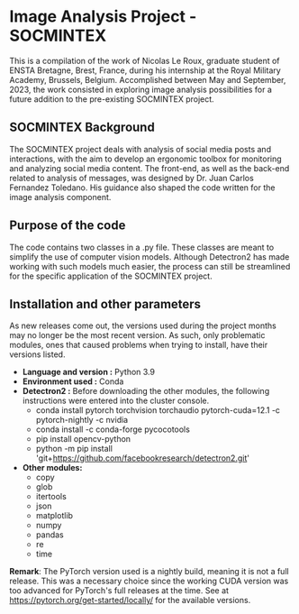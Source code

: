 # Image Analysis Project - SOCMINTEX
This is a compilation of the work of Nicolas Le Roux, graduate student of ENSTA Bretagne, Brest, France, during his internship at the Royal Military Academy, Brussels, Belgium. Accomplished between May and September, 2023, the work consisted in exploring image analysis possibilities for a future addition to the pre-existing SOCMINTEX project.

## SOCMINTEX Background
The SOCMINTEX project deals with analysis of social media posts and interactions, with the aim to develop an ergonomic toolbox for monitoring and analyzing social media content. The front-end, as well as the back-end related to analysis of messages, was designed by Dr. Juan Carlos Fernandez Toledano. His guidance also shaped the code written for the image analysis component.

## Purpose of the code
The code contains two classes in a .py file. These classes are meant to simplify the use of computer vision models. Although Detectron2 has made working with such models much easier, the process can still be streamlined for the specific application of the SOCMINTEX project.

## Installation and other parameters
As new releases come out, the versions used during the project months may no longer be the most recent version. As such, only problematic modules, ones that caused problems when trying to install, have their versions listed.
- **Language and version :** Python 3.9
- **Environment used :** Conda
- **Detectron2 :** Before downloading the other modules, the following instructions were entered into the cluster console.
  - conda install pytorch torchvision torchaudio pytorch-cuda=12.1 -c pytorch-nightly -c nvidia
  - conda install -c conda-forge pycocotools
  - pip install opencv-python
  - python -m pip install 'git+https://github.com/facebookresearch/detectron2.git'
- **Other modules:**
  - copy
  - glob
  - itertools
  - json
  - matplotlib
  - numpy
  - pandas
  - re
  - time

**Remark**: The PyTorch version used is a nightly build, meaning it is not a full release. This was a necessary choice since the working CUDA version was too advanced for PyTorch's full releases at the time. See at https://pytorch.org/get-started/locally/ for the available versions.
